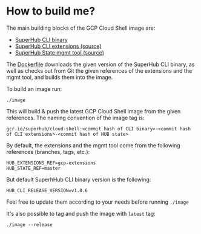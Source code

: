 # How to build me?

The main building blocks of the GCP Cloud Shell image are:

* [SuperHub CLI binary](https://github.com/agilestacks/hub/releases)
* [SuperHub CLI extensions (source)](https://github.com/agilestacks/hub-extensions)
* [SuperHub State mgmt tool (source)](https://github.com/agilestacks/hub-state)

The [Dockerfile](Dockerfile) downloads the given version of the SuperHub CLI binary, as well as
checks out from Git the given references of the extensions and the mgmt tool, 
and builds them into the image.

To build an image run:

```
./image
```

This will build & push the latest GCP Cloud Shell image from the given references.
The naming convention of the image tag is:
```
gcr.io/superhub/cloud-shell:<commit hash of CLI binary>-<commit hash of CLI extensions>-<commit hash of HUB state>
```

By default, the extensions and the mgmt tool come from the following references (branches, tags, etc.):
```
HUB_EXTENSIONS_REF=gcp-extensions 
HUB_STATE_REF=master
```

But default SuperhHub CLI binary version is the following:
```
HUB_CLI_RELEASE_VERSION=v1.0.6
```

Feel free to update them according to your needs before running `./image`

It's also possible to tag and push the image with `latest` tag:
```
./image --release
```
